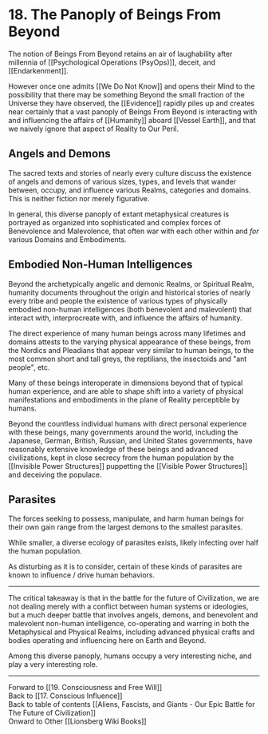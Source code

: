 # 18. The Panoply of Beings From Beyond

The notion of Beings From Beyond retains an air of laughability after millennia of [[Psychological Operations (PsyOps)]], deceit, and [[Endarkenment]]. 

However once one admits [[We Do Not Know]] and opens their Mind to the possibility that there may be something Beyond the small fraction of the Universe they have observed, the [[Evidence]] rapidly piles up and creates near certainly that a vast panoply of Beings From Beyond is interacting with and influencing the affairs of [[Humanity]] aboard [[Vessel Earth]], and that we naively ignore that aspect of Reality to Our Peril.  

## Angels and Demons 

The sacred texts and stories of nearly every culture discuss the existence of angels and demons of various sizes, types, and levels that wander between, occupy, and influence various Realms, categories and domains. This is neither fiction nor merely figurative. 

In general, this diverse panoply of extant metaphysical creatures is portrayed as organized into sophisticated and complex forces of Benevolence and Malevolence, that often war with each other within and *for* various Domains and Embodiments. 

## Embodied Non-Human Intelligences 

Beyond the archetypically angelic and demonic Realms, or Spiritual Realm, humanity documents throughout the origin and historical stories of nearly every tribe and people the existence of various types of physically embodied non-human intelligences (both benevolent and malevolent) that interact with, interprocreate with, and influence the affairs of humanity. 

The direct experience of many human beings across many lifetimes and domains attests to the varying physical appearance of these beings, from the Nordics and Pleadians that appear very similar to human beings, to the most common short and tall greys, the reptilians, the insectoids and "ant people", etc. 

Many of these beings interoperate in dimensions beyond that of typical human experience, and are able to shape shift into a variety of physical manifestations and embodiments in the plane of Reality perceptible by humans. 

Beyond the countless individual humans with direct personal experience with these beings, many governments around the world, including the Japanese, German, British, Russian, and United States governments, have reasonably extensive knowledge of these beings and advanced civilizations, kept in close secrecy from the human population by the [[Invisible Power Structures]] puppetting the [[Visible Power Structures]] and deceiving the populace. 

## Parasites 

The forces seeking to possess, manipulate, and harm human beings for their own gain range from the largest demons to the smallest parasites. 

While smaller, a diverse ecology of parasites exists, likely infecting over half the human population. 

As disturbing as it is to consider, certain of these kinds of parasites are known to influence / drive human behaviors.

___

The critical takeaway is that in the battle for the future of Civilization, we are not dealing merely with a conflict between human systems or ideologies, but a much deeper battle that involves angels, demons, and benevolent and malevolent non-human intelligence, co-operating and warring in both the Metaphysical and Physical Realms, including advanced physical crafts and bodies operating and influencing here on Earth and Beyond.  

Among this diverse panoply, humans occupy a very interesting niche, and play a very interesting role. 

___

Forward to [[19. Consciousness and Free Will]]      
Back to [[17. Conscious Influence]]      
Back to table of contents [[Aliens, Fascists, and Giants  - Our Epic Battle for The Future of Civilization]]  
Onward to Other [[Lionsberg Wiki Books]]  














